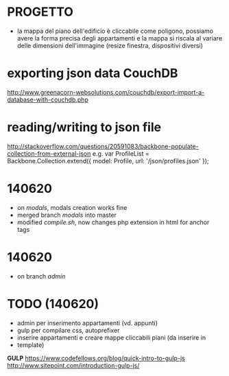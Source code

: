 # PROGETTO
- la mappa del piano dell'edificio è cliccabile come poligono, possiamo avere la forma precisa degli appartamenti e la mappa si riscala al variare delle dimensioni dell'immagine (resize finestra, dispositivi diversi)

# exporting json data CouchDB
http://www.greenacorn-websolutions.com/couchdb/export-import-a-database-with-couchdb.php

# reading/writing to json file
http://stackoverflow.com/questions/20591083/backbone-populate-collection-from-external-json
e.g.
var ProfileList = Backbone.Collection.extend({
   model: Profile,
   url: '/json/profiles.json'
});

# 140620 
- on _modals_, modals creation works fine
- merged branch _modals_ into master
- modified _compile.sh_, now changes php extension in html for anchor tags 

# 140620 
- on branch _admin_

# TODO (140620)
- admin per inserimento appartamenti (vd. appunti)
- gulp per compilare css, autoprefixer
- inserire appartamenti e creare mappe cliccabili piani (da inserire in 
- template)

__GULP__
https://www.codefellows.org/blog/quick-intro-to-gulp-js
http://www.sitepoint.com/introduction-gulp-js/